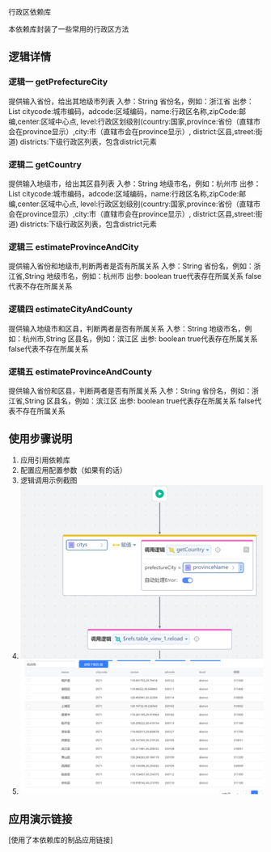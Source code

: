行政区依赖库

本依赖库封装了一些常用的行政区方法

## 逻辑详情

### 逻辑一 getPrefectureCity
提供输入省份，给出其地级市列表
入参：String 省份名，例如：浙江省
出参：List<Region>
citycode:城市编码，adcode:区域编码，name:行政区名称,zipCode:邮编,center:区域中心点,
level:行政区划级别(country:国家,province:省份（直辖市会在province显示）,city:市（直辖市会在province显示）, district:区县,street:街道)
districts:下级行政区列表，包含district元素
          

### 逻辑二 getCountry
提供输入地级市，给出其区县列表
入参：String 地级市名，例如：杭州市
出参：List<Region>
citycode:城市编码，adcode:区域编码，name:行政区名称,zipCode:邮编,center:区域中心点,
level:行政区划级别(country:国家,province:省份（直辖市会在province显示）,city:市（直辖市会在province显示）, district:区县,street:街道)
districts:下级行政区列表，包含district元素

### 逻辑三 estimateProvinceAndCity
提供输入省份和地级市,判断两者是否有所属关系
入参：String 省份名，例如：浙江省,String 地级市名，例如：杭州市
出参: boolean true代表存在所属关系  false代表不存在所属关系

### 逻辑四 estimateCityAndCounty
提供输入地级市和区县，判断两者是否有所属关系
入参：String 地级市名，例如：杭州市,String 区县名，例如：滨江区
出参: boolean true代表存在所属关系  false代表不存在所属关系

### 逻辑五 estimateProvinceAndCounty
提供输入省份和区县，判断两者是否有所属关系
入参：String 省份名，例如：浙江省,String 区县名，例如：滨江区
出参: boolean true代表存在所属关系  false代表不存在所属关系
## 使用步骤说明

1.  应用引用依赖库
2.  配置应用配置参数（如果有的话）
3.  逻辑调用示例截图
4.  ![img1.png](img1.png)
5.  ![img2.png](img2.png) 

## 应用演示链接

[使用了本依赖库的制品应用链接]
